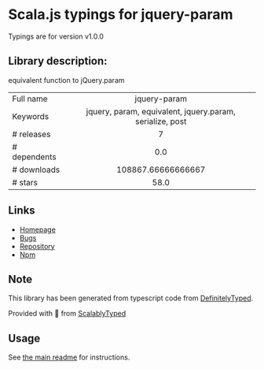 
# Scala.js typings for jquery-param

Typings are for version v1.0.0

## Library description:
equivalent function to jQuery.param

|                    |                 |
| ------------------ | :-------------: |
| Full name          | jquery-param |
| Keywords           | jquery, param, equivalent, jquery.param, serialize, post |
| # releases         | 7 |
| # dependents       | 0.0 |
| # downloads        | 108867.66666666667 |
| # stars            | 58.0 |

## Links
- [Homepage](https://github.com/knowledgecode/jquery-param)
- [Bugs](https://github.com/knowledgecode/jquery-param/issues)
- [Repository](https://github.com/knowledgecode/jquery-param)
- [Npm](https://www.npmjs.com/package/jquery-param)
    


## Note
This library has been generated from typescript code from [DefinitelyTyped](https://definitelytyped.org).

Provided with :purple_heart: from [ScalablyTyped](https://github.com/oyvindberg/ScalablyTyped)

## Usage
See [the main readme](../../readme.md) for instructions.


